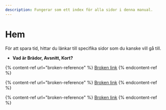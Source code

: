 ```yaml
---
description: Fungerar som ett index för alla sidor i denna manual.
---
```


# Hem

För att spara tid, hittar du länkar till specifika sidor som du kanske vill gå till.

* **Vad är Brädor, Avsnitt, Kort?**

{% content-ref url="broken-reference" %}
[Broken link](broken-reference)
{% endcontent-ref %}

{% content-ref url="broken-reference" %}
[Broken link](broken-reference)
{% endcontent-ref %}

{% content-ref url="broken-reference" %}
[Broken link](broken-reference)
{% endcontent-ref %}

